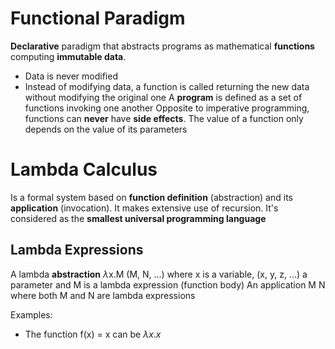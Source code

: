 # Functional Paradigm

**Declarative** paradigm that abstracts programs as mathematical **functions** computing **immutable data**.
- Data is never modified
- Instead of modifying data, a function is called returning the new data without modifying the original one
A **program** is defined as a set of functions invoking one another
Opposite to imperative programming, functions can **never** have **side effects**. The value of a function only depends on the value of its parameters

# Lambda Calculus

Is a formal system based on **function definition** (abstraction) and its **application** (invocation). It makes extensive use of recursion. 
It's considered as the **smallest universal programming language**

## Lambda Expressions

A lambda **abstraction** $\lambda$x.M (M, N, ...) where x is a variable, (x, y, z, ...) a parameter and M is a lambda expression (function body)
An application M N where both M and N are lambda expressions

Examples:
- The function f(x) = x can be $\lambda x.x$

